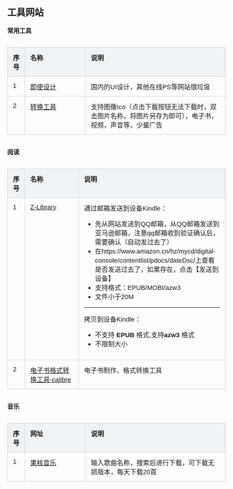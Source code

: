 <style>
.table-container {
    display: flex;
    justify-content: center;
    width: 100%;
}

.excel-table {
    width: 100%;
    border-collapse: collapse;
    font-family: Arial, sans-serif;
    font-size: 15px; /* 设置字体大小 */
    table-layout: fixed; /* 固定表格布局 */
}

.excel-table th, .excel-table td {
    border: 1px solid #d0d7de;
    padding: 12px;
    text-align: left;
    vertical-align: top; 
}

.excel-table th {
    background-color: #f0f3f5;
    font-weight: bold;
}

.excel-table tr:nth-child(even), table tr:nth-child(odd) {
    background-color: transparent; /* 确保所有行背景色一致 */
}

.excel-table tr:hover {
    background-color: inherit;
}
/*

.excel-table tr:nth-child(even) {
    background-color: #f9f9f9;
}

.excel-table tr:hover {
    background-color: #e9e9e9;
}
*/
.excel-table th:nth-child(1), .excel-table td:nth-child(1) {
    /* width: 30%; */
    width:50px;
}

.excel-table th:nth-child(2), .excel-table td:nth-child(2) {
    width: 30%;
}

.excel-table th:nth-child(3), .excel-table td:nth-child(3) {
    width: 70%;
}
</style>

## 工具网站

**常用工具**

<div class="table-container">
    <table class="excel-table">
        <thead>
            <tr>
                <th>序号</th>
                <th>名称</th>
                <th>说明</th>
            </tr>
        </thead>
        <tbody>
            <tr>
                <td>1</td>
                <td><a  target="_blank"  href="https://js.design/workspace">即使设计</a></td>
                <td>国内的UI设计，其他在线PS等网站很垃圾</td>
            </tr>
              <tr>
                <td>2</td>
                <td><a  target="_blank"  href="https://www.aconvert.com/">转换工具</a></td>
                <td>支持图像Ico（点击下载按钮无法下载时，双击图片名称，将图片另存为即可），电子书，视频，声音等，少量广告</td>
            </tr>
        </tbody>
    </table>
</div>




**阅读**

<div class="table-container">
    <table class="excel-table">
        <thead>
            <tr>
                <th>序号</th>
                <th>名称</th>
                <th>说明</th>
            </tr>
        </thead>
        <tbody>
            <tr>
                <td>1</td>
                <td><a  target="_blank"  href="https://zh.go-to-library.sk/">Z-Library</a></td>
                <td>
                    通过邮箱发送到设备Kindle：
                    <ul>
                        <li>先从网站发送到QQ邮箱，从QQ邮箱发送到亚马逊邮箱，注意qq邮箱收到验证确认后，需要确认（自动发过去了）</li>
                        <li>在https://www.amazon.cn/hz/mycd/digital-console/contentlist/pdocs/dateDsc/上查看是否发送过去了，如果存在，点击【发送到设备】</li>
                        <li>支持格式：EPUB/MOBI/azw3</li>
                        <li>文件小于20M</li>
                    </ul>
                    <hr>
                    拷贝到设备Kindle：
                    <ul>
                        <li>不支持 <b>EPUB</b> 格式,支持<b>azw3</b> 格式</li>
                        <li>不限制大小</li>
                    </ul>
                </td>
            </tr>
              <tr>
                <td>2</td>
                <td><a  target="_blank" href="https://calibre-ebook.com/download">电子书格式转换工具-calibre</a></td>
                <td>电子书制作、格式转换工具</td>
            </tr>
        </tbody>
    </table>
</div>


**音乐**

<div class="table-container">
    <table class="excel-table">
        <thead>
            <tr>
                <th>序号</th>
                <th>网址</th>
                <th>说明</th>
            </tr>
        </thead>
        <tbody>
            <tr>
                <td>1</td>
                <td><a  target="_blank" href="https://ghyinyue.com/">果核音乐</a></td>
                <td>输入歌曲名称，搜索后进行下载，可下载无损版本，每天下载20首</td>
            </tr>
        </tbody>
    </table>
</div>


